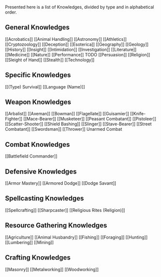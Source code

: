 Presented here is a list of Knowledges, divided by type and in alphabetical order.

## General Knowledges
[[Acrobatics]]
[[Animal Handling]]
[[Astronomy]]
[[Athletics]]
[[Cryptozoology]]
[[Deception]]
[[Esoterica]]
[[Geography]]
[[Geology]]
[[History]]
[[Insight]]
[[Intimidation]]
[[Investigation]]
[[Literature]]
[[Medicine]]
[[Nature]]
[[Performance]] TODO
[[Persuasion]]
[[Religion]]
[[Sleight of Hand]]
[[Stealth]]
[[Technology]]

## Specific Knowledges
[[(Type) Survival]]
[[Language (Name)]]

## Weapon Knowledges
[[Arbalist]]
[[Axeman]]
[[Bowman]]
[[Flagellate]]
[[Guisamier]]
[[Knife-Fighter]]
[[Mace-Bearer]]
[[Musketeer]]
[[Peasant Combatant]]
[[Pistoleer]]
[[Scatter-Shooter]]
[[Shield Bashing]]
[[Slinger]]
[[Stave-Bearer]]
[[Street Combatant]]
[[Swordsman]]
[[Thrower]]
Unarmed Combat

## Combat Knowledges
[[Battlefield Commander]]

## Defensive Knowledges
[[Armor Mastery]]
[[Armored Dodge]]
[[Dodge Savant]]

## Spellcasting Knowledges
[[Spellcrafting]]
[[Sharpcaster]]
[[Religious Rites (Religion)]]

## Resource Gathering Knowledges
[[Agriculture]]
[[Animal Husbandry]]
[[Fishing]]
[[Foraging]]
[[Hunting]]
[[Lumbering]]
[[Mining]]

## Crafting Knowledges
[[Masonry]]
[[Metalworking]]
[[Woodworking]]